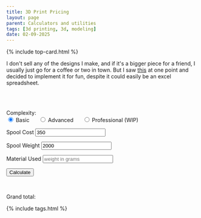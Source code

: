 ```yaml
---
title: 3D Print Pricing
layout: page
parent: Calculators and utilities
tags: [3d printing, 3d, modeling]
date: 02-09-2025
---
```

{% include top-card.html %}

I don't sell any of the designs I make, and if it's a bigger piece for a friend, I usually just go for a coffee or two in town. But I saw <a href="https://www.youtube.com/watch?v=5koU93oZVC0">this</a> at one point and decided to implement it for fun, despite it could easily be an excel spreadsheet.


<br /><br />

<script src="{{ site.baseurl }}/assets/js/3dprint.js"></script>

<span>Complexity:</span><br />
<label>
    <input type="radio" name="complexity" value="basic" checked onchange="swap()"> Basic 
</label>
<label style="margin-left: 20px;">
    <input type="radio" name="complexity" value="advanced" onchange="swap()"> Advanced
</label>
<label style="margin-left: 20px;">
    <input type="radio" name="complexity" value="professional" onchange="swap()"> Professional (WIP)
</label>

<span class="profi" hidden color="red">NOTE! The professional mode is still Work in Progress!</span>

<span>Spool Cost</span>
<input type="text" id="spoolcost" value="350">

<span>Spool Weight</span>
<input type="text" id="spoolweight" value="2000" placeholder="in grams"> 


<span>Material Used</span>
<input type="text" id="materialweight" placeholder="weight in grams"> 


<span class="adv" hidden>kWh Cost</span>
<input class="adv" type="text" id="kwcost" value="2.5" hidden>

<span class="adv" hidden>Printer Average Power Use</span>
<input class="adv" type="text" id="printerpower" value="70" placeholder="KW" hidden>

<span class="adv" hidden>Printing Time</span>
<input class="adv" type="text" id="printingtime" placeholder="HH:MM" hidden>

<button id="calculate" onclick="compute()">Calculate</button>

<br />

<span>Grand total: </span>
<span id="totalcost"></span>



{% include tags.html %}